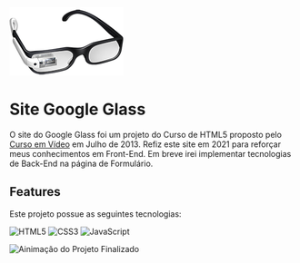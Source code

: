 ![Óculos Google Glass](https://github.com/thyagosantorini/site-google-glass/blob/main/_imagens/glass-oculos-preto-peq.png) 
# Site Google Glass

O site do Google Glass foi um projeto do Curso de HTML5 proposto pelo [ Curso em Vídeo]( https://www.cursoemvideo.com) em Julho de 2013. Refiz este site em 2021 para reforçar meus conhecimentos em Front-End. Em breve irei implementar tecnologias de Back-End na página de Formulário.

## Features

Este projeto possue as seguintes tecnologias:

![HTML5](https://camo.githubusercontent.com/0261f3e38706f14db17a97fdb2702b66dcf86d276d913ebe95f41e0af511a5da/68747470733a2f2f696d672e736869656c64732e696f2f62616467652f48544d4c352d4533344632363f7374796c653d666f722d7468652d6261646765266c6f676f3d68746d6c35266c6f676f436f6c6f723d7768697465266c696e6b3d68747470733a2f2f7777772e77337363686f6f6c732e636f6d2f68746d6c2f)
![CSS3](https://camo.githubusercontent.com/5221ad358a660f269966c1f5d9ae65ae0a251b9971e056e9fade29ff281da678/68747470733a2f2f696d672e736869656c64732e696f2f62616467652f435353332d3135373242363f7374796c653d666f722d7468652d6261646765266c6f676f3d63737333266c6f676f436f6c6f723d7768697465266c696e6b3d68747470733a2f2f7777772e77337363686f6f6c732e636f6d2f6373732f)
![JavaScript](https://camo.githubusercontent.com/2f093d97c5e1bd411271251d8b6a9da09ffbbc2e4a6ac342b203c2629875a83e/68747470733a2f2f696d672e736869656c64732e696f2f62616467652f4a6176615363726970742d4637444631453f7374796c653d666f722d7468652d6261646765266c6f676f3d6a617661736372697074266c6f676f436f6c6f723d626c61636b266c696e6b3d68747470733a2f2f646576656c6f7065722e6d6f7a696c6c612e6f72672f656e2d55532f646f63732f5765622f4a617661536372697074)


![Ainimação do Projeto Finalizado](https://github.com/thyagosantorini/site-google-glass/blob/main/_imagens/Projeto-Concluido.gif)
